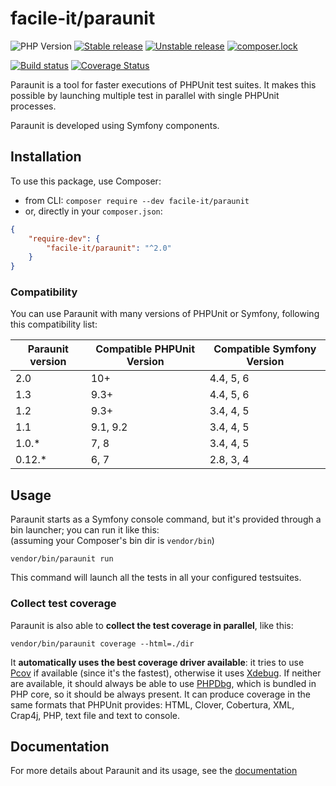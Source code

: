 # facile-it/paraunit

![PHP Version](https://img.shields.io/badge/php-%5E7.0%7C%5E8.1-blue)
[![Stable release][Last stable image]][Packagist link]
[![Unstable release][Last unstable image]][Packagist link]
[![composer.lock](https://poser.pugx.org/facile-it/paraunit/composerlock)](https://packagist.org/packages/facile-it/paraunit)

[![Build status](https://img.shields.io/github/actions/workflow/status/facile-it/paraunit/tests.yaml?branch=2.x)](https://github.com/facile-it/paraunit/actions)
[![Coverage Status][Master coverage image]][Master coverage link]

Paraunit is a tool for faster executions of PHPUnit test suites. It makes this possible by launching multiple test in parallel with single PHPUnit processes.

Paraunit is developed using Symfony components.

## Installation
To use this package, use Composer:

 * from CLI: `composer require --dev facile-it/paraunit`
 * or, directly in your `composer.json`:

```json
{
    "require-dev": {
        "facile-it/paraunit": "^2.0"
    }
}
```

### Compatibility
You can use Paraunit with many versions of PHPUnit or Symfony, following this compatibility list:

| Paraunit version | Compatible PHPUnit Version | Compatible Symfony Version |
|------------------|----------------------------|----------------------------|
| 2.0              | 10+                        | 4.4, 5, 6                  |
| 1.3              | 9.3+                       | 4.4, 5, 6                  |
| 1.2              | 9.3+                       | 3.4, 4, 5                  |
| 1.1              | 9.1, 9.2                   | 3.4, 4, 5                  |
| 1.0.*            | 7, 8                       | 3.4, 4, 5                  |
| 0.12.*           | 6, 7                       | 2.8, 3, 4                  |

## Usage
Paraunit starts as a Symfony console command, but it's provided through a bin launcher; you can run it like this:<br/>
(assuming your Composer's bin dir is `vendor/bin`)
```
vendor/bin/paraunit run
```
This command will launch all the tests in all your configured testsuites.

### Collect test coverage
Paraunit is also able to **collect the test coverage in parallel**, like this:
```
vendor/bin/paraunit coverage --html=./dir
```

It **automatically uses the best coverage driver available**: it tries to use [Pcov](https://github.com/krakjoe/pcov) if available (since it's the fastest), otherwise it uses [Xdebug](https://xdebug.org/). If neither are available, it should always be able to use [PHPDbg](https://www.php.net/manual/en/book.phpdbg.php), which is bundled in PHP core, so it should be always present. It can produce coverage in the same formats that PHPUnit provides: HTML, Clover, Cobertura, XML, Crap4j, PHP, text file and text to console.

## Documentation
For more details about Paraunit and its usage, see the [documentation](https://engineering.facile.it/paraunit/documentation/)

[Last stable image]: https://poser.pugx.org/facile-it/paraunit/version.svg
[Last unstable image]: https://poser.pugx.org/facile-it/paraunit/v/unstable.svg
[Master coverage image]: https://codecov.io/gh/facile-it/paraunit/branch/master/graph/badge.svg

[Packagist link]: https://packagist.org/packages/facile-it/paraunit
[Master coverage link]: https://codecov.io/gh/facile-it/paraunit
